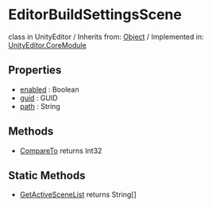 # EditorBuildSettingsScene
class in UnityEditor
 / Inherits from: <a href="https://docs.unity3d.com/6000.1/Documentation/ScriptReference/Object.html">Object</a> / Implemented in: <a href="https://docs.unity3d.com/6000.1/Documentation/ScriptReference/UnityEditor.CoreModule.html">UnityEditor.CoreModule</a>

## Properties
- <a href="https://docs.unity3d.com/6000.1/Documentation/ScriptReference/EditorBuildSettingsScene-enabled.html">enabled</a> : Boolean
- <a href="https://docs.unity3d.com/6000.1/Documentation/ScriptReference/EditorBuildSettingsScene-guid.html">guid</a> : GUID
- <a href="https://docs.unity3d.com/6000.1/Documentation/ScriptReference/EditorBuildSettingsScene-path.html">path</a> : String

## Methods
- <a href="https://docs.unity3d.com/6000.1/Documentation/ScriptReference/EditorBuildSettingsScene.CompareTo.html">CompareTo</a> returns Int32

## Static Methods
- <a href="https://docs.unity3d.com/6000.1/Documentation/ScriptReference/EditorBuildSettingsScene.GetActiveSceneList.html">GetActiveSceneList</a> returns String[]
